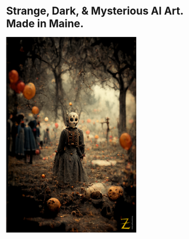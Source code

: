 # Strange, Dark, & Mysterious AI Art. Made in Maine.

<img src="./Halloween2022_3.png" width=350 />
